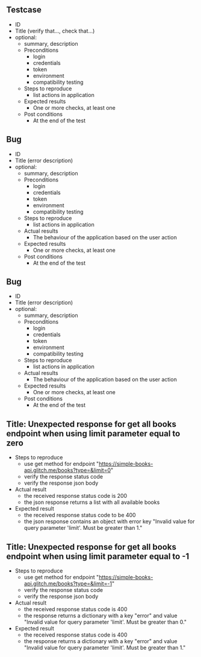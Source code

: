 ## Testcase
- ID
- Title (verify that..., check that...)
- optional:
  - summary, description
  - Preconditions
    - login 
    - credentials
    - token 
    - environment 
    - compatibility testing
  - Steps to reproduce
    - list actions in application
  - Expected results
    - One or more checks, at least one
  - Post conditions
    - At the end of the test


## Bug
- ID
- Title (error description)
- optional:
  - summary, description
  - Preconditions
    - login
    - credentials
    - token 
    - environment 
    - compatibility testing
  - Steps to reproduce
    - list actions in application
  - Actual results
    - The behaviour of the application based on the user action 
  - Expected results
    - One or more checks, at least one
  - Post conditions
    - At the end of the test


## Bug
- ID
- Title (error description)
- optional:
  - summary, description
  - Preconditions
    - login
    - credentials
    - token 
    - environment 
    - compatibility testing
  - Steps to reproduce
    - list actions in application
  - Actual results
    - The behaviour of the application based on the user action 
  - Expected results
    - One or more checks, at least one
  - Post conditions
    - At the end of the test

## Title: Unexpected response for get all books endpoint when using limit parameter equal to zero
- Steps to reproduce
  - use get method for endpoint "https://simple-books-api.glitch.me/books?type=&limit=0"
  - verify the response status code 
  - verify the response json body
- Actual result
  - the received response status code is 200
  - the json response returns a list with all available books
- Expected result
  - the received response status code to be 400
  - the json response contains an object with error key "Invalid value for query parameter 'limit'. Must be greater than 1."

## Title: Unexpected response for get all books endpoint when using limit parameter equal to -1
- Steps to reproduce
  - use get method for endpoint "https://simple-books-api.glitch.me/books?type=&limit=-1"
  - verify the response status code
  - verify the response json body
- Actual result
  - the received response status code is 400
  - the response returns a dictionary with a key "error" and value "Invalid value for query parameter 'limit'. Must be greater than 0."
- Expected result
  - the received response status code is 400
  - the response returns a dictionary with a key "error" and value "Invalid value for query parameter 'limit'. Must be greater than 1."